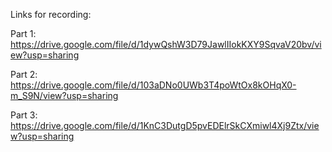 Links for recording:


Part 1:
https://drive.google.com/file/d/1dywQshW3D79JawlIIokKXY9SqvaV20bv/view?usp=sharing

Part 2:
https://drive.google.com/file/d/103aDNo0UWb3T4poWtOx8kOHqX0-m_S9N/view?usp=sharing

Part 3:
https://drive.google.com/file/d/1KnC3DutgD5pvEDElrSkCXmiwl4Xj9Ztx/view?usp=sharing